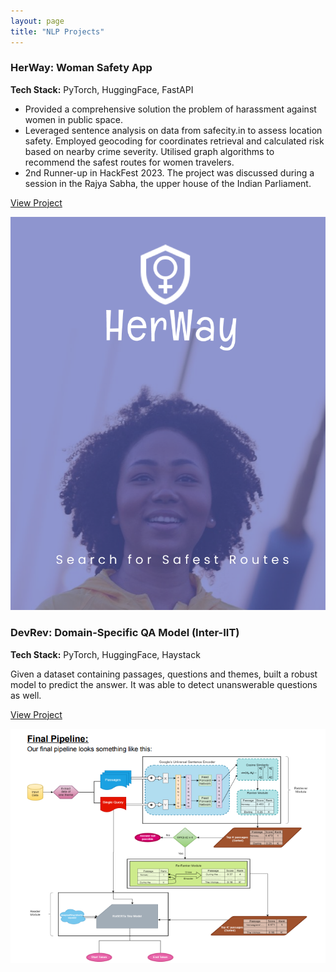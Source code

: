 ```yaml
---
layout: page
title: "NLP Projects"
---
```


<div class="project-card">
  <div class="project-card-content">
    <h3>HerWay: Woman Safety App</h3>
      <p><strong>Tech Stack:</strong> PyTorch, HuggingFace, FastAPI</p>
      <p></p>
      <ul>
        <li>Provided a comprehensive solution the problem of harassment against women in public space.</li>
        <li>Leveraged sentence analysis on data from safecity.in to assess location safety. Employed geocoding for coordinates retrieval and calculated risk based on nearby crime severity. Utilised graph algorithms to recommend the safest routes for women travelers.</li>
        <li>2nd Runner-up in HackFest 2023. The project was discussed during a session in the Rajya Sabha, the upper house of the Indian Parliament.</li>
      </ul>
      <p><a href="https://github.com/Tarun-108/HerWay">View Project</a></p>
  </div>
  <img src="/assets/projects/herway.png" alt="her-way" class="project-card-img" />
</div>


<div class="project-card">
  <div class="project-card-content">
      <h3>DevRev: Domain-Specific QA Model (Inter-IIT)</h3>
      <p><strong>Tech Stack:</strong> PyTorch, HuggingFace, Haystack</p>
      <p>Given a dataset containing passages, questions and themes, built a robust model to predict the answer. It was able to detect unanswerable questions as well.</p>
      <p><a href="https://github.com/Standby-Coder/InterIITTech11.0-DevRev-QA">View Project</a></p>
  </div>
      <img src="/assets/projects/devrev.png" alt="dev-rev" class="project-card-img" />
</div>
